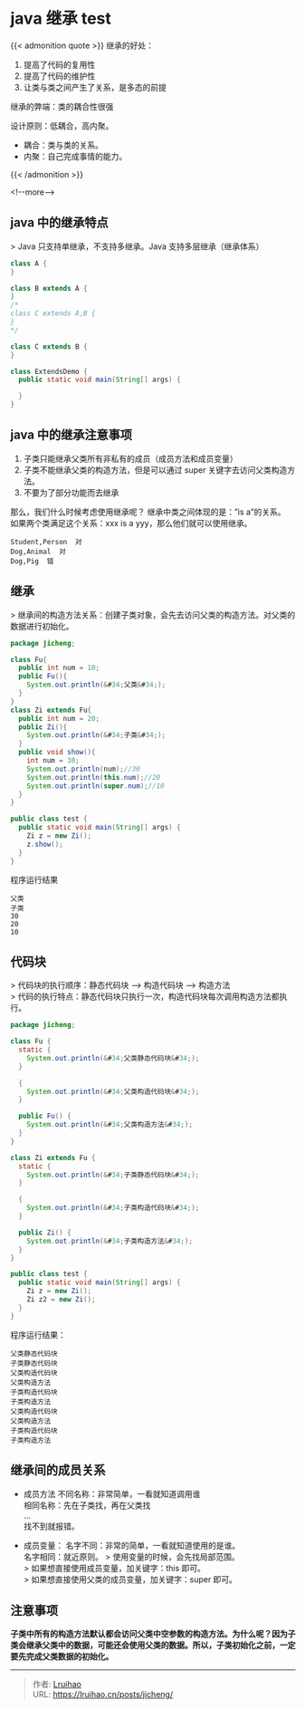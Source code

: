# java 继承 test


{{&lt; admonition quote &gt;}}
继承的好处：

1. 提高了代码的复用性
2. 提高了代码的维护性
3. 让类与类之间产生了关系，是多态的前提

继承的弊端：类的耦合性很强

设计原则：低耦合，高内聚。

- 耦合：类与类的关系。
- 内聚：自己完成事情的能力。

{{&lt; /admonition &gt;}}

&lt;!--more--&gt;

## java 中的继承特点

&gt; Java 只支持单继承，不支持多继承。Java 支持多层继承（继承体系）

```java
class A {
}

class B extends A {
}
/*
class C extends A,B {
}
*/

class C extends B {
}

class ExtendsDemo {
  public static void main(String[] args) {

  }
}
```

## java 中的继承注意事项

1. 子类只能继承父类所有非私有的成员（成员方法和成员变量）
2. 子类不能继承父类的构造方法，但是可以通过 super 关键字去访问父类构造方法。
3. 不要为了部分功能而去继承

那么，我们什么时候考虑使用继承呢？
继承中类之间体现的是：”is a”的关系。  
 如果两个类满足这个关系：xxx is a yyy，那么他们就可以使用继承。

```plain
Student,Person  对
Dog,Animal  对
Dog,Pig  错
```

## 继承

&gt; 继承间的构造方法关系：创建子类对象，会先去访问父类的构造方法。对父类的数据进行初始化。

```java
package jicheng;

class Fu{
  public int num = 10;
  public Fu(){
    System.out.println(&#34;父类&#34;);
  }
}
class Zi extends Fu{
  public int num = 20;
  public Zi(){
    System.out.println(&#34;子类&#34;);
  }
  public void show(){
    int num = 30;
    System.out.println(num);//30
    System.out.println(this.num);//20
    System.out.println(super.num);//10
  }
}

public class test {
  public static void main(String[] args) {
    Zi z = new Zi();
    z.show();
  }
}
```

程序运行结果

```plain
父类
子类
30
20
10
```

## 代码块

&gt; 代码块的执行顺序：静态代码块 --&gt; 构造代码块 --&gt; 构造方法  
&gt; 代码的执行特点：静态代码块只执行一次，构造代码块每次调用构造方法都执行。

```java
package jicheng;

class Fu {
  static {
    System.out.println(&#34;父类静态代码块&#34;);
  }

  {
    System.out.println(&#34;父类构造代码块&#34;);
  }

  public Fu() {
    System.out.println(&#34;父类构造方法&#34;);
  }
}

class Zi extends Fu {
  static {
    System.out.println(&#34;子类静态代码块&#34;);
  }

  {
    System.out.println(&#34;子类构造代码块&#34;);
  }

  public Zi() {
    System.out.println(&#34;子类构造方法&#34;);
  }
}

public class test {
  public static void main(String[] args) {
    Zi z = new Zi();
    Zi z2 = new Zi();
  }
}
```

程序运行结果：

```plain
父类静态代码块
子类静态代码块
父类构造代码块
父类构造方法
子类构造代码块
子类构造方法
父类构造代码块
父类构造方法
子类构造代码块
子类构造方法
```

## 继承间的成员关系

- 成员方法
  不同名称：非常简单，一看就知道调用谁  
  相同名称：先在子类找，再在父类找  
  ...  
  找不到就报错。

- 成员变量：
  名字不同：非常的简单，一看就知道使用的是谁。  
  名字相同：就近原则。
  &gt; 使用变量的时候，会先找局部范围。  
  &gt; 如果想直接使用成员变量，加关键字：this 即可。  
  &gt; 如果想直接使用父类的成员变量，加关键字：super 即可。

## 注意事项

**子类中所有的构造方法默认都会访问父类中空参数的构造方法。为什么呢？因为子类会继承父类中的数据，可能还会使用父类的数据。所以，子类初始化之前，一定要先完成父类数据的初始化。**


---

> 作者: [Lruihao](https://github.com/Lruihao)  
> URL: https://lruihao.cn/posts/jicheng/  

